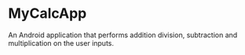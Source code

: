 # MyCalcApp
An Android application that performs addition division, subtraction and multiplication on the user inputs.
